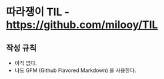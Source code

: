# 따라쟁이 TIL - https://github.com/milooy/TIL

## 작성 규칙
* 아직 없다.
* 나도 GFM (Github Flavored Markdown) 을 사용한다.
